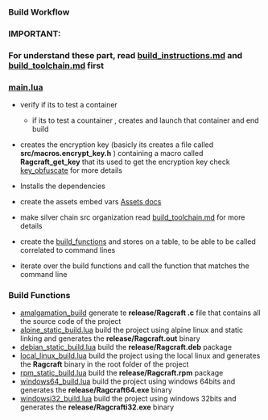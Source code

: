 ### Build Workflow
### IMPORTANT:
### For understand these part, read [build_instructions.md](assets/docs/build_instructions.md) and [build_toolchain.md](/assets/docs/build_toolchain.md) first

### [main.lua](/build/main.lua)
- verify if its to test a container 
  - if its to test a countainer , creates and launch that container and end build

- creates the encryption key (basicly its creates a file called **src/macros.encrypt_key.h** ) containing 
  a macro called **Ragcraft_get_key** that its used to get the encryption key 
  check [key_obfuscate](https://github.com/OUIsolutions/key_obfuscate) for more details
  
- Installs the dependencies
- create the assets embed vars [Assets docs](/assets/docs/assets_embed_vars.md)
- make silver chain src organization read [build_toolchain.md](/assets/docs/build_toolchain.md) for more details
- create the [build_functions](/build/build_funcs.lua) and stores on a table, to be able to be called correlated to command lines
- iterate over the build functions and call the function that matches the command line

### Build Functions

- [amalgamation_build](/build/build/amalgamation_build.lua) generate te **release/Ragcraft .c** file that contains all the source code of the project
- [alpine_static_build.lua](/build/build/alpine_static_build.lua) build the project using alpine linux and static linking and generates the **release/Ragcraft.out** binary
- [debian_static_build.lua](/build/build/debian_static_build.lua) build the **release/Ragcraft.deb** package
- [local_linux_build.lua](/build/build/local_linux_build.lua) build the project using the local linux and generates the **Ragcraft** binary in the root folder of the project
- [rpm_static_build.lua](/build/build/rpm_static_build.lua) build the **release/Ragcraft.rpm** package
- [windows64_build.lua](/build/build/windows64_build.lua) build the project using windows 64bits and generates the **release/Ragcraft64.exe** binary
- [windowsi32_build.lua](/build/build/windowsi32_build.lua) build the project using windows 32bits and generates the **release/Ragcrafti32.exe** binary